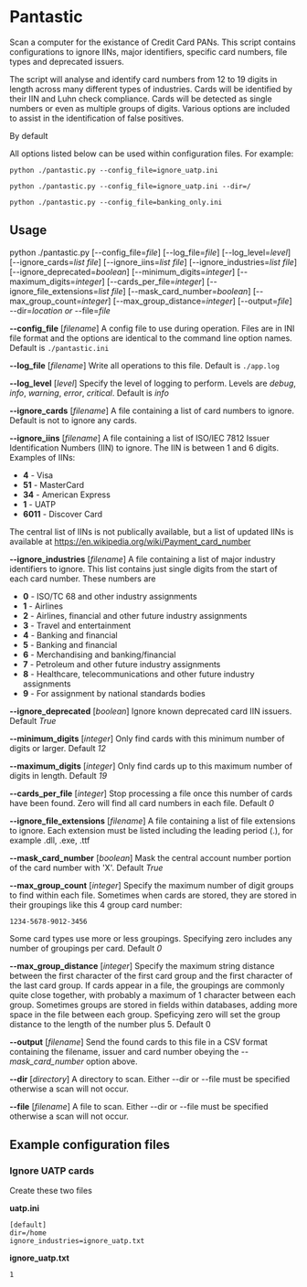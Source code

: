 # Pantastic

Scan a computer for the existance of Credit Card PANs. This script contains configurations
to ignore IINs, major identifiers, specific card numbers, file types and deprecated issuers.

The script will analyse and identify card numbers from 12 to 19 digits in length across
many different types of industries. Cards will be identified by their IIN and Luhn check
compliance. Cards will be detected as single numbers or even as multiple groups of digits. Various
options are included to assist in the identification of false positives.

By default

All options listed below can be used within configuration files. For example:

`python ./pantastic.py --config_file=ignore_uatp.ini`

`python ./pantastic.py --config_file=ignore_uatp.ini --dir=/`

`python ./pantastic.py --config_file=banking_only.ini`

## Usage

python ./pantastic.py [--config_file=*file*] [--log_file=*file*] [--log_level=*level*] [--ignore_cards=*list file*] [--ignore_iins=*list file*] [--ignore_industries=*list file*] [--ignore_deprecated=*boolean*] [--minimum_digits=*integer*] [--maximum_digits=*integer*] [--cards_per_file=*integer*] [--ignore_file_extensions=*list file*] [--mask_card_number=*boolean*] [--max_group_count=*integer*] [--max_group_distance=*integer*] [--output=*file*] --dir=*location* *or* --file=*file*

**--config_file**
[*filename*] A config file to use during operation. Files are in INI file format and the
options are identical to the command line option names. Default is `./pantastic.ini`

**--log_file**
[*filename*] Write all operations to this file. Default is `./app.log`

**--log_level**
[*level*] Specify the level of logging to perform. Levels are *debug*,
*info*, *warning*, *error*, *critical*. Default is *info*

**--ignore_cards**
[*filename*] A file containing a list of card numbers to ignore. Default is not to
ignore any cards.

**--ignore_iins**
[*filename*] A file containing a list of ISO/IEC 7812 Issuer Identification Numbers (IIN)
to ignore. The IIN is between 1 and 6 digits. Examples of IINs:

* **4** - Visa
* **51** - MasterCard
* **34** - American Express
* **1** - UATP
* **6011** - Discover Card

The central list of IINs is not publically available, but a list of updated IINs is available
at https://en.wikipedia.org/wiki/Payment_card_number

**--ignore_industries**
[*filename*] A file containing a list of major industry identifiers to ignore. This
list contains just single digits from the start of each card number. These numbers are

* **0** - ISO/TC 68 and other industry assignments
* **1** - Airlines
* **2**	- Airlines, financial and other future industry assignments
* **3**	- Travel and entertainment
* **4**	- Banking and financial
* **5**	- Banking and financial
* **6**	- Merchandising and banking/financial
* **7**	- Petroleum and other future industry assignments
* **8**	- Healthcare, telecommunications and other future industry assignments
* **9**	- For assignment by national standards bodies

**--ignore_deprecated**
[*boolean*] Ignore known deprecated card IIN issuers. Default *True*

**--minimum_digits**
[*integer*] Only find cards with this minimum number of digits or larger. Default *12*

**--maximum_digits**
[*integer*] Only find cards up to this maximum number of digits in length. Default *19*

**--cards_per_file**
[*integer*] Stop processing a file once this number of cards have been found. Zero will find
all card numbers in each file. Default *0*

**--ignore_file_extensions**
[*filename*] A file containing a list of file extensions to ignore. Each extension must
be listed including the leading period (.), for example .dll, .exe, .ttf

**--mask_card_number**
[*boolean*] Mask the central account number portion of the card number with 'X'. Default *True*

**--max_group_count**
[*integer*] Specify the maximum number of digit groups to find within each file. Sometimes
when cards are stored, they are stored in their groupings like this 4 group card number:

`1234-5678-9012-3456`

Some card types use more or less groupings. Specifying zero includes any number of groupings
per card. Default *0*

**--max_group_distance**
[*integer*] Specify the maximum string distance between the first character of the first
card group and the first character of the last card group. If cards appear in a file, the
groupings are commonly quite close together, with probably a maximum of 1 character
between each group. Sometimes groups are stored in fields within databases, adding more space
in the file between each group. Speficying zero will set the group distance to the length of
the number plus 5. Default 0

**--output**
[*filename*] Send the found cards to this file in a CSV format containing the filename, issuer
and card number obeying the *--mask_card_number* option above.

**--dir**
[*directory*] A directory to scan. Either --dir or --file must be specified otherwise
a scan will not occur.

**--file**
[*filename*] A file to scan. Either --dir or --file must be specified otherwise
a scan will not occur.

## Example configuration files

### Ignore UATP cards
Create these two files

**uatp.ini**
```
[default]
dir=/home
ignore_industries=ignore_uatp.txt
```

**ignore_uatp.txt**
```
1
```

